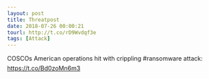 ```yaml
---
layout: post
title: Threatpost
date: 2018-07-26 00:00:21
tourl: http://t.co/rD9Wvdqf3e
tags: [Attack]
---
```

COSCOs American operations hit with crippling #ransomware attack: https://t.co/Bd0zoMn6m3